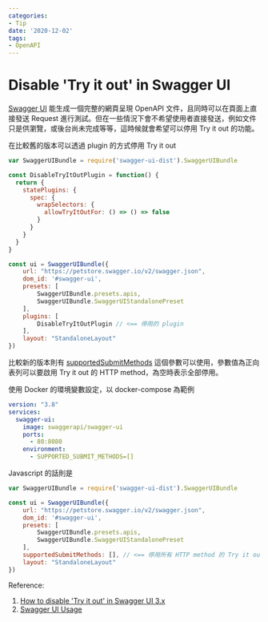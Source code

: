 ```yaml
---
categories:
- Tip
date: '2020-12-02'
tags:
- OpenAPI
---
```


# Disable 'Try it out' in Swagger UI

[Swagger UI](https://github.com/swagger-api/swagger-ui) 能生成一個完整的網頁呈現 OpenAPI 文件，且同時可以在頁面上直接發送 Request 進行測試。但在一些情況下會不希望使用者直接發送，例如文件只是供瀏覽，或後台尚未完成等等，這時候就會希望可以停用 Try it out 的功能。

在比較舊的版本可以透過 plugin 的方式停用 Try it out

```js
var SwaggerUIBundle = require('swagger-ui-dist').SwaggerUIBundle

const DisableTryItOutPlugin = function() {
  return {
    statePlugins: {
      spec: {
        wrapSelectors: {
          allowTryItOutFor: () => () => false
        }
      }
    }
  }
}

const ui = SwaggerUIBundle({
    url: "https://petstore.swagger.io/v2/swagger.json",
    dom_id: '#swagger-ui',
    presets: [
        SwaggerUIBundle.presets.apis,
        SwaggerUIBundle.SwaggerUIStandalonePreset
    ],
    plugins: [
        DisableTryItOutPlugin // <== 停用的 plugin
    ],
    layout: "StandaloneLayout"
})
```

比較新的版本則有 [supportedSubmitMethods](https://github.com/swagger-api/swagger-ui/blob/master/docs/usage/configuration.md#user-content-supportedsubmitmethods) 這個參數可以使用，參數值為正向表列可以要啟用 Try it out 的 HTTP method，為空時表示全部停用。

使用 Docker 的環境變數設定，以 docker-compose 為範例

```yaml
version: "3.8"
services:
  swagger-ui:
    image: swaggerapi/swagger-ui
    ports:
      - 80:8080
    environment:
      - SUPPORTED_SUBMIT_METHODS=[]
```

Javascript 的話則是

```js
var SwaggerUIBundle = require('swagger-ui-dist').SwaggerUIBundle

const ui = SwaggerUIBundle({
    url: "https://petstore.swagger.io/v2/swagger.json",
    dom_id: '#swagger-ui',
    presets: [
        SwaggerUIBundle.presets.apis,
        SwaggerUIBundle.SwaggerUIStandalonePreset
    ],
    supportedSubmitMethods: [], // <== 停用所有 HTTP method 的 Try it out
    layout: "StandaloneLayout"
})
```

Reference:

1. [How to disable 'Try it out' in Swagger UI 3.x](https://github.com/swagger-api/swagger-ui/issues/3725)
2. [Swagger UI Usage](https://swagger.io/docs/open-source-tools/swagger-ui/usage/installation/)